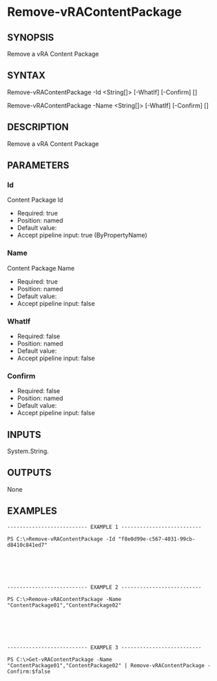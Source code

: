 # Remove-vRAContentPackage

## SYNOPSIS
    
Remove a vRA Content Package

## SYNTAX
 Remove-vRAContentPackage -Id <String[]> [-WhatIf] [-Confirm] [<CommonParameters>]  Remove-vRAContentPackage -Name <String[]> [-WhatIf] [-Confirm] [<CommonParameters>]     

## DESCRIPTION

Remove a vRA Content Package

## PARAMETERS


### Id

Content Package Id

* Required: true
* Position: named
* Default value: 
* Accept pipeline input: true (ByPropertyName)

### Name

Content Package Name

* Required: true
* Position: named
* Default value: 
* Accept pipeline input: false

### WhatIf


* Required: false
* Position: named
* Default value: 
* Accept pipeline input: false

### Confirm


* Required: false
* Position: named
* Default value: 
* Accept pipeline input: false

## INPUTS

System.String.

## OUTPUTS

None

## EXAMPLES
```
-------------------------- EXAMPLE 1 --------------------------

PS C:\>Remove-vRAContentPackage -Id "f8e0d99e-c567-4031-99cb-d8410c841ed7"






-------------------------- EXAMPLE 2 --------------------------

PS C:\>Remove-vRAContentPackage -Name "ContentPackage01","ContentPackage02"






-------------------------- EXAMPLE 3 --------------------------

PS C:\>Get-vRAContentPackage -Name "ContentPackage01","ContentPackage02" | Remove-vRAContentPackage -Confirm:$false
```

